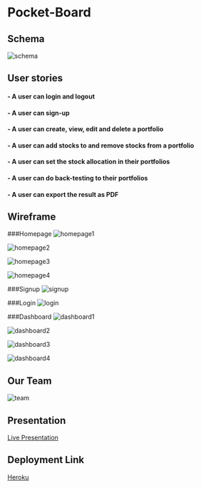 # Pocket-Board

## Schema
![schema](db/schema.png)

## User stories

#### - A user can login and logout
#### - A user can sign-up
#### - A user can create, view, edit and delete a portfolio
#### - A user can add stocks to and remove stocks from a portfolio
#### - A user can set the stock allocation in their portfolios
#### - A user can do back-testing to their portfolios
#### - A user can export the result as PDF


## Wireframe

###Homepage
![homepage1](app/assets/img/Wireframes/Homepage1.png)

![homepage2](app/assets/img/Wireframes/Homepage2.png)

![homepage3](app/assets/img/Wireframes/Homepage3.png)

![homepage4](app/assets/img/Wireframes/Homepage4.png)

###Signup
![signup](app/assets/img/Wireframes/Signup.png)

###Login
![login](app/assets/img/Wireframes/Login.png)


###Dashboard
![dashboard1](app/assets/img/Wireframes/Dashboard.png)

![dashboard2](app/assets/img/Wireframes/Dashboard2.png)

![dashboard3](app/assets/img/Wireframes/Dashboard3.png)

![dashboard4](app/assets/img/Wireframes/Dashboard4.png)


## Our Team
![team](app/assets/images/Wireframes//team.png)


## Presentation
[Live Presentation](https://youtu.be/8QUZFZloCFM)

## Deployment Link
[Heroku](http://pocketboard.herokuapp.com/)

